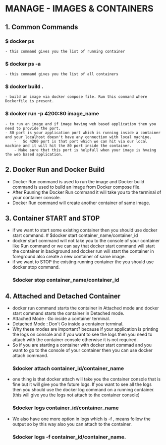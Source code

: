 # MANAGE - IMAGES & CONTAINERS

## 1. Common Commands
  ### $ docker ps 
    - this command gives you the list of running container
  ### $ docker ps -a 
    - this command gives you the list of all containers   
  ### $ docker build . 
    - build an image via docker compose file. Run this command where Dockerfile is present.
  ### $ docker run -p 4200:80 image_name 
    - to run an image and if image having web based application then you need to provide the port.
    - 80 port is your application port which is running inside a container and your localhost doesn't have any connection with local machine.
		-	So 4200 port is that port which we can hit via our local machine and it will hit the 80 port inside the container.
		- Make sure that this port is helpfull when your image is hvaing the web based application.			

   
## 2. Docker Run and Docker Build 
  - Docker Run command is used to run the image and Docker build command is used to build an image from Docker compose   file.
  - After Ruuning the Docker Run command it will take you to the terminal of your container console.
  - Docker Run command will create another container of same image.  
  
## 3. Container START and STOP
  - if we want to start some existing container then you should use docker start command.
		# $docker start container_name/container_id
  - docker start command will not take you to the console of your container like Run command or we can say that docker start command will start the container in background and docker run will start the container in foreground also create a new container of same image.
  - if we want to STOP the existing running container the you should use docker stop command.
      ### $docker stop container_name/container_id
		
## 4. Attached and Detached Container
  - docker run command starts the container in Attached mode and docker start command starts the container in Detached  mode.
  - Attached Mode : Go inside a container terminal.
  - Detached Mode : Don't Go inside a container terminal.
  - Why these modes are important? because if your application is printing the logs on console and if you want to see  the logs then you need to attach with the container console otherwise it is not required.
  - So if you are starting a container with docker start commad and you want to go to the console of your container then you can use docker attach command.
    ### $docker attach container_id/container_name
  - one thing is that docker attach will take you the container console that is fine but it will give you the future    logs. If you want to see all the logs then you 
  should use the docker log command on a running container. (this will give you the logs not attach to the container console)
    ### $docker logs container_id/container_name
  - We also have one more option in logs which is -f , means follow the output so by this way also you can attach to the container.
    ### $docker logs -f container_id/container_name.
		
   
